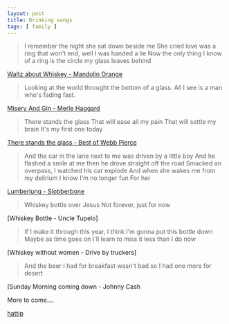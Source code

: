```yaml
---
layout: post
title: Drinking songs
tags: [ family ]
---
```



> I remember the night she sat down beside me
> She cried love was a ring that won't end, well I was handed a lie
> Now the only thing I know of a ring is the circle my glass leaves behind


[Waltz about Whiskey - Mandolin Orange](https://open.spotify.com/track/0yKofKiiFvtcFuORjD5gyi?si=j21PknO5TtOLBjSE82PEcg)

> Looking at the world throught the bottom of a glass. 
> All I see is a man who's fading fast.

[Misery And Gin - Merle Haggard](https://open.spotify.com/track/0v65kqA60tS23LctTWO5B0?si=0GXdJ07CRP6DrubeH1V3tQ)

> There stands the glass
> That will ease all my pain
> That will settle my brain
> It's my first one today

[There stands the glass - Best of Webb Pierce](https://open.spotify.com/track/0VxX3RBKO46Ky6XgvN0bME)


> And the car in the lane next to me was driven by a little boy
> And he flashed a smile at me then he drove straight off the road
> Smacked an overpass, I watched his car explode
> And when she wakes me from my delirium
> I know I'm no longer fun
> For her

[Lumberlung - Slobberbone](https://open.spotify.com/track/63rjOTVXfZxzyZLgpHlr6X)

> Whiskey bottle over Jesus
> Not forever, just for now

[Whiskey Bottle - Uncle Tupelo]


> If I make it through this year, I think I'm gonna put this bottle down
> Maybe as time goes on I'll learn to miss it less than I do now

[Whiskey without women - Drive by truckers]

> And the beer I had for breakfast 
> wasn't bad so I had one more for desert

[Sunday Morning coming down - Johnny Cash

More to come....

[hattip](https://hymiesrecords.com/10-depressing-country-drinking-songs/#:~:text=%2021%20Apr%2010%20Depressing%20Country%20Drinking%20Songs,Accent...%204%2006%20whiskey%20bottle.%20%20More%20)

